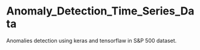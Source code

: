 # Anomaly_Detection_Time_Series_Data
Anomalies detection using keras and tensorflaw in S&amp;P 500 dataset.
